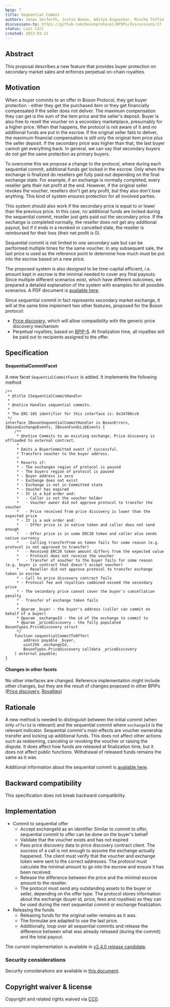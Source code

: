 ```yaml
---
bpip: 7
title: Sequential Commit
authors: Jonas Seiferth, Justin Banon, Aditya Asgaonkar, Mischa Tuffield, Klemen Zajc
discussions-to: https://github.com/bosonprotocol/BPIPs/discussions/17
status: Last Call
created: 2023-03-21
---
```


## Abstract
This proposal describes a new feature that provides buyer protection on secondary market sales and enforces perpetual on-chain royalties.

## Motivation
When a buyer commits to an offer in Boson Protocol, they get buyer protection - either they get the purchased item or they get financially compensated if the seller does not deliver. The maximum compensation they can get is the sum of the item price and the seller's deposit.
Buyer is also free to resell the voucher on a secondary marketplace, presumably for a higher price. When that happens, the protocol is not aware of it and no additional funds are put in the escrow. If the original seller fails to deliver, the maximum financial compensation is still only the original item price plus the seller deposit. If the secondary price was higher than that, the last buyer cannot get everything back. In general, we can say that secondary buyers do not get the same protection as primary buyers.  

To overcome this we propose a change to the protocol, where during each sequential commit, additional funds get locked in the escrow. Only when the exchange is finalized do resellers get fully paid out depending on the final exchange state. For example, if an exchange is normally completed, every reseller gets their net profit at the end. However, if the original seller revokes the voucher, resellers don't get any profit, but they also don't lose anything. This kind of system ensures protection for all involved parties. 

This system should also work if the secondary price is equal to or lower than the previous price. In this case, no additional funds are locked during the sequential commit, reseller just gets paid out the secondary price. If the exchange is completed normally, the reseller does not get any additional payout, but if it ends in a revoked or cancelled state, the reseller is reimbursed for their loss (their net profit is 0).  

Sequential commit is not limited to one secondary sale but can be performed multiple times for the same voucher. In any subsequent sale, the last price is used as the reference point to determine how much must be put into the escrow based on a new price.  

The proposed system is also designed to be time-capital efficient, i.e. amount kept in escrow is the minimal needed to cover any final payouts. Since multiple different scenarios exist, which have different outcomes, we prepared a detailed explanation of the system with examples for all possible scenarios. A PDF document is [available here](./assets/../assets/bpip-7/Sequential%20Commit.pdf).

Since sequential commit in fact represents secondary market exchange, it will at the same time implement two other features, proposed for the Boson protocol:
- [Price discovery](BPIP-4.md), which will allow compatibility with the generic price discovery mechanism
- Perpetual royalties, based on [BPIP-5](BPIP-5.md). At finalization time, all royalties will be paid out to recipients assigned to the offer.

## Specification
#### SequentialCommitFacet
A new facet `SequentialCommitFacet` is added. It implements the following method

```solidity
/**
 * @title ISequentialCommitHandler
 *
 * @notice Handles sequential commits.
 *
 * The ERC-165 identifier for this interface is: 0x34780cc6
 */
interface IBosonSequentialCommitHandler is BosonErrors, IBosonExchangeEvents, IBosonFundsLibEvents {
    /**
     * @notice Commits to an existing exchange. Price discovery is offloaded to external contract.
     *
     * Emits a BuyerCommitted event if successful.
     * Transfers voucher to the buyer address.
     *
     * Reverts if:
     * - The exchanges region of protocol is paused
     * - The buyers region of protocol is paused
     * - Buyer address is zero
     * - Exchange does not exist
     * - Exchange is not in Committed state
     * - Voucher has expired
     * - It is a bid order and:
     *   - Caller is not the voucher holder
     *   - Voucher owner did not approve protocol to transfer the voucher
     *   - Price received from price discovery is lower than the expected price
     * - It is a ask order and:
     *   - Offer price is in native token and caller does not send enough
     *   - Offer price is in some ERC20 token and caller also sends native currency
     *   - Calling transferFrom on token fails for some reason (e.g. protocol is not approved to transfer)
     *   - Received ERC20 token amount differs from the expected value
     *   - Protocol does not receive the voucher
     *   - Transfer of voucher to the buyer fails for some reason (e.g. buyer is contract that doesn't accept voucher)
     *   - Reseller did not approve protocol to transfer exchange token in escrow
     * - Call to price discovery contract fails
     * - Protocol fee and royalties combined exceed the secondary price
     * - The secondary price cannot cover the buyer's cancellation penalty
     * - Transfer of exchange token fails
     *
     * @param _buyer - the buyer's address (caller can commit on behalf of a buyer)
     * @param _exchangeId - the id of the exchange to commit to
     * @param _priceDiscovery - the fully populated BosonTypes.PriceDiscovery struct
     */
    function sequentialCommitToOffer(
        address payable _buyer,
        uint256 _exchangeId,
        BosonTypes.PriceDiscovery calldata _priceDiscovery
    ) external payable;
}
```

#### Changes in other facets
No other interfaces are changed. Reference implementation might include other changes, but they are the result of changes proposed in other BPIPs ([Price discovery](BPIP-4.md), [Royalties](BPIP-5.md))

## Rationale
A new method is needed to distinguish between the initial commit (when only `offerId` is relevant) and the sequential commit where `exchangeId` is the relevant indicator. Sequential commit's main effects are voucher ownership transfer and locking up additional funds. This does not affect other actions such as redeeming, canceling or revoking the voucher or raising the dispute. It does affect how funds are released at finalization time, but it does not affect public functions. Withdrawal of released funds remains the same as it was.

Additional information about the sequential commit is [available here](./assets/../assets/bpip-7/Sequential%20Commit.pdf).

## Backward compatibility
This specification does not break backward compatibility.

## Implementation
* Commit to sequential offer
  * Accept exchangeId as an identifier
Similar to commit to offer, sequential commit to offer can be done on the buyer's behalf
  * Validate that the voucher exists and has not expired
  * Pass price discovery data to price discovery contract client.
The success of a call is not enough to assume the exchange actually happened. The client must verify that the voucher and exchange token were sent to the correct addresses.
The protocol must calculate the minimal amount to go into the escrow and ensure it has been received.
  * Release the difference between the price and the minimal escrow amount to the reseller.
  * The protocol must send any outstanding assets to the buyer or seller, depending on the offer type.
The protocol stores information about the exchange (buyer id, price, fees and royalties) so they can be used during the next sequential commit or exchange finalization.
* Releasing the funds
  * Releasing funds for the original seller remains as it was.
  * The formulae are adapted to use the last price.
  * Additionally, loop over all sequential commits and release the difference between what was already released (during the commit) and the total payout.

The current implementation is available in [v2.4.0 release candidate](https://github.com/bosonprotocol/boson-protocol-contracts/releases/tag/v2.4.0-rc.3).

### Security considerations

Security considerations are available in [this document](./assets/../assets/bpip-7/Sequential%20Commit.pdf).
  
## Copyright waiver & license
Copyright and related rights waived via [CC0](https://creativecommons.org/publicdomain/zero/1.0/).
